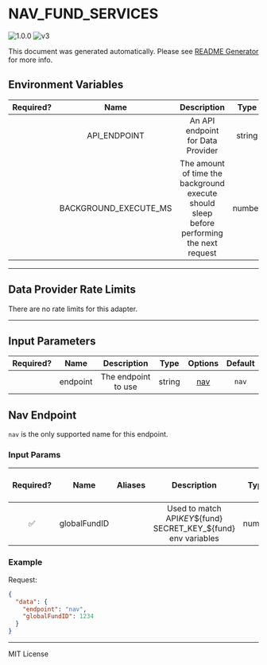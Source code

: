 # NAV_FUND_SERVICES

![1.0.0](https://img.shields.io/github/package-json/v/smartcontractkit/external-adapters-js?filename=packages/sources/nav-fund-services/package.json) ![v3](https://img.shields.io/badge/framework%20version-v3-blueviolet)

This document was generated automatically. Please see [README Generator](../../scripts#readme-generator) for more info.

## Environment Variables

| Required? |         Name          |                                        Description                                        |  Type  | Options |              Default              |
| :-------: | :-------------------: | :---------------------------------------------------------------------------------------: | :----: | :-----: | :-------------------------------: |
|           |     API_ENDPOINT      |                             An API endpoint for Data Provider                             | string |         | `https://api.navfundservices.com` |
|           | BACKGROUND_EXECUTE_MS | The amount of time the background execute should sleep before performing the next request | number |         |             `120000`              |

---

## Data Provider Rate Limits

There are no rate limits for this adapter.

---

## Input Parameters

| Required? |   Name   |     Description     |  Type  |       Options        | Default |
| :-------: | :------: | :-----------------: | :----: | :------------------: | :-----: |
|           | endpoint | The endpoint to use | string | [nav](#nav-endpoint) |  `nav`  |

## Nav Endpoint

`nav` is the only supported name for this endpoint.

### Input Params

| Required? |     Name     | Aliases |                          Description                           |  Type  | Options | Default | Depends On | Not Valid With |
| :-------: | :----------: | :-----: | :------------------------------------------------------------: | :----: | :-----: | :-----: | :--------: | :------------: |
|    ✅     | globalFundID |         | Used to match API*KEY*${fund} SECRET_KEY_${fund} env variables | number |         |         |            |                |

### Example

Request:

```json
{
  "data": {
    "endpoint": "nav",
    "globalFundID": 1234
  }
}
```

---

MIT License
